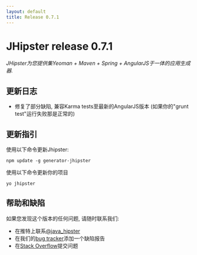 ```yaml
---
layout: default
title: Release 0.7.1
---
```


JHipster release 0.7.1
==================

*JHipster为您提供集Yeoman + Maven + Spring + AngularJS于一体的应用生成器.*

更新日志
----------

- 修复了部分缺陷, 兼容Karma tests至最新的AngularJS版本 (如果你的"grunt test"运行失败那是正常的)

更新指引
------------

使用以下命令更新Jhipster:

```
npm update -g generator-jhipster
```

使用以下命令更新你的项目

```
yo jhipster
```

帮助和缺陷
--------------

如果您发现这个版本的任何问题, 请随时联系我们:

- 在推特上联系[@java_hipster](https://twitter.com/java_hipster)
- 在我们的[bug tracker](https://github.com/jhipster/generator-jhipster/issues?state=open)添加一个缺陷报告
- 在[Stack Overflow](http://stackoverflow.com/tags/jhipster/info)提交问题
